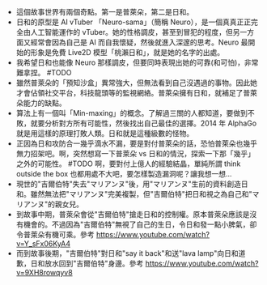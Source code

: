 - 這個故事世界有兩個奇點。第一是普萊朵，第二是日和。
- 日和的原型是 AI vTuber 「Neuro-sama」（簡稱 Neuro），是一個真真正正完全由人工智能運作的 vTuber。她的性格調皮，甚至到冒犯的程度，但另一方面又經常會因為自己是 AI 而自我懷疑，然後就進入深邃的思考。Neuro 最開始的形象是免費 Live2D 模型「桃瀨日和」，就是她的名字的出處。
- 我希望日和也能像 Neuro 那樣調皮，但要同時表現出她的可靠(和可怕)，非常難拿捏。 #TODO
- 雖然普萊朵的「預知沙盒」異常強大，但無法看到自己沒遇過的事物。因此她才會佔領社交平台，科技龍頭等的監視網絡。普萊朵擁有日和，就補足了普萊朵能力的缺點。
- 算法上有一個叫「Min-maxing」的概念。了解過三關的人都知道，要做到不敗，就要分析對方所有可能性，然後找出自己最佳的選擇。2014 年 AlphaGo 就是用這樣的原理打敗人類。日和就是這種級數的怪物。
- 正因為日和攻防合一幾乎滴水不漏，要是對付普萊朵的話，恐怕普萊朵也幾乎無力招架吧。啊，突然想寫一下普萊朵 vs 日和的情況，探索一下那「幾乎」之外的可能性。 #TODO 啊，要對付上億人的經驗結晶，單純所謂 think outside the box 也都用處不大吧，要怎樣製造漏洞呢？讓我想一想...
- 現世的"吉爾伯特"失去"マリアンヌ"後，用"マリアンヌ"生前的資料創造日和。雖然無法把"マリアンヌ"完美複製，但"吉爾伯特"把日和視之為自己和"マリアンヌ"的親女兒。
- 到故事中期，普萊朵會從"吉爾伯特"搶走日和的控制權。原本普萊朵應該是沒有機會的。不過因為"吉爾伯特"無視了自己的生日，令日和發一點小脾氣，卻令普萊朵有機可乘。參考 https://www.youtube.com/watch?v=Y_sFx06KyA4
- 而到故事後期，"吉爾伯特"對日和"say it back"和送"lava lamp"向日和道歉，日和放水回到"吉爾伯特"身邊。參考 https://www.youtube.com/watch?v=9XH8rowqyv8
